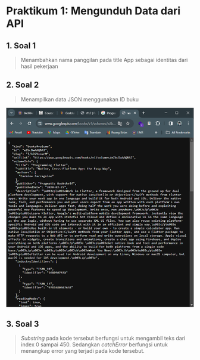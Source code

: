 # Praktikum 1: Mengunduh Data dari API

## 1. **Soal 1**

> Menambahkan nama panggilan pada title App sebagai identitas dari hasil pekerjaan

## 2. **Soal 2**

> Menampilkan data JSON menggunakan ID buku

![alt](image\Screenshot\Soal2.png)

## 3. **Soal 3**

> _Substring_ pada kode tersebut berfungsi untuk mengambil teks dari index 0 sampai 450. Sedangkan _catchError_ berfungsi untuk menangkap error yang terjadi pada kode tersebut.

